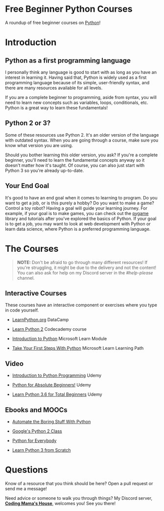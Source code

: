 # Free Beginner Python Courses

A roundup of free beginner courses on [Python](https://www.python.org/)!

# Introduction

## Python as a first programming language

I personally think any language is good to start with as long as you have an interest in learning it. Having said that, Python is widely used as a first programming language because of its simple, user-friendly syntax, and there are many resources available for all levels.

If you are a complete beginner to programming, aside from syntax, you will need to learn new concepts such as variables, loops, conditionals, etc. Python is a great way to learn these fundamentals!

## Python 2 or 3?

Some of these resources use Python 2. It's an older version of the language with outdated syntax. When you are going through a course, make sure you know what version you are using. 

Should you bother learning this older version, you ask? If you're a complete beginner, you'll need to learn the fundamental concepts anyway so it doesn't matter how it's taught. Of course, you can also just start with Python 3 so you're already up-to-date.

## Your End Goal

It's good to have an end goal when it comes to learning to program. Do you want to get a job, or is this purely a hobby? Do you want to make a game? Control a toy robot? Having a goal will guide your learning journey. For example, if your goal is to make games, you can check out the [pygame](https://www.pygame.org/) library and tutorials after you've explored the basics of Python. If your goal is to get a job, you may want to look at web development with Python or learn data science, where Python is a preferred programming language.

# The Courses

> **NOTE:** Don't be afraid to go through many different resources! If you're struggling, it might be due to the delivery and not the content! You can also ask for help on my Discord server in the *#help-please* channel.

## Interactive Courses 

These courses have an interactive component or exercises where you type in code yourself.

- [LearnPython.org](https://www.learnpython.org/) DataCamp

- [Learn Python 2](https://www.codecademy.com/learn/learn-python) Codecademy course

- [Introduction to Python](https://docs.microsoft.com/en-us/learn/modules/intro-to-python/) Microsoft Learn Module

- [Take Your First Steps With Python](https://docs.microsoft.com/en-us/learn/paths/python-first-steps/) Microsoft Learn Learning Path

## Video

- [Introduction to Python Programming](https://www.udemy.com/share/101r1iAEMSc1dQTHg=/) Udemy

- [Python for Absolute Beginners!](https://www.udemy.com/share/101s8Q/) Udemy

- [Learn Python 3.6 for Total Beginners](https://www.udemy.com/share/101vciAEMSc1dQTHg=/) Udemy

## Ebooks and MOOCs

- [Automate the Boring Stuff With Python](https://automatetheboringstuff.com/)

- [Google's Python 2 Class](https://developers.google.com/edu/python)

- [Python for Everybody](https://www.py4e.com/)

- [Learn Python 3 from Scratch](https://www.educative.io/courses/learn-python-3-from-scratch)

# Questions

Know of a resource that you think should be here? Open a pull request or send me a message!

Need advice or someone to walk you through things? My Discord server, **[Coding Mama's House](https://discord.gg/ka6buVd)**, welcomes you! See you there!